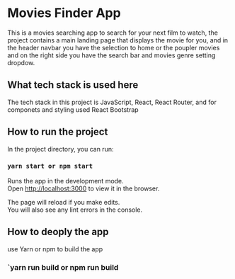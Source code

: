 # Movies Finder App

This is a movies searching app to search for your next film to watch, the project contains a main landing page that displays the movie for you, and in the header navbar you have the selection to home or the poupler movies and on the right side you have the search bar and movies genre setting dropdow.

## What tech stack is used here

The tech stack in this project is JavaScript, React, React Router, and for componets and styling used React Bootstrap

## How to run the project

In the project directory, you can run:

### `yarn start or npm start`

Runs the app in the development mode.\
Open [http://localhost:3000](http://localhost:3000) to view it in the browser.

The page will reload if you make edits.\
You will also see any lint errors in the console.

## How to deoply the app

use Yarn or npm to build the app

### `yarn run build or npm run build
